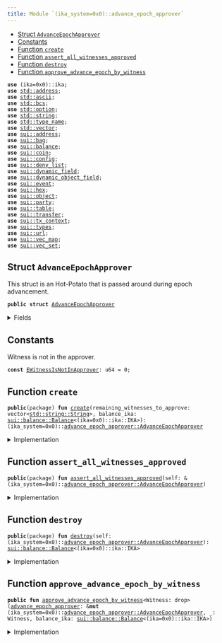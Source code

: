```yaml
---
title: Module `(ika_system=0x0)::advance_epoch_approver`
---
```




-  [Struct `AdvanceEpochApprover`](#(ika_system=0x0)_advance_epoch_approver_AdvanceEpochApprover)
-  [Constants](#@Constants_0)
-  [Function `create`](#(ika_system=0x0)_advance_epoch_approver_create)
-  [Function `assert_all_witnesses_approved`](#(ika_system=0x0)_advance_epoch_approver_assert_all_witnesses_approved)
-  [Function `destroy`](#(ika_system=0x0)_advance_epoch_approver_destroy)
-  [Function `approve_advance_epoch_by_witness`](#(ika_system=0x0)_advance_epoch_approver_approve_advance_epoch_by_witness)


<pre><code><b>use</b> (ika=0x0)::ika;
<b>use</b> <a href="../std/address.md#std_address">std::address</a>;
<b>use</b> <a href="../std/ascii.md#std_ascii">std::ascii</a>;
<b>use</b> <a href="../std/bcs.md#std_bcs">std::bcs</a>;
<b>use</b> <a href="../std/option.md#std_option">std::option</a>;
<b>use</b> <a href="../std/string.md#std_string">std::string</a>;
<b>use</b> <a href="../std/type_name.md#std_type_name">std::type_name</a>;
<b>use</b> <a href="../std/vector.md#std_vector">std::vector</a>;
<b>use</b> <a href="../sui/address.md#sui_address">sui::address</a>;
<b>use</b> <a href="../sui/bag.md#sui_bag">sui::bag</a>;
<b>use</b> <a href="../sui/balance.md#sui_balance">sui::balance</a>;
<b>use</b> <a href="../sui/coin.md#sui_coin">sui::coin</a>;
<b>use</b> <a href="../sui/config.md#sui_config">sui::config</a>;
<b>use</b> <a href="../sui/deny_list.md#sui_deny_list">sui::deny_list</a>;
<b>use</b> <a href="../sui/dynamic_field.md#sui_dynamic_field">sui::dynamic_field</a>;
<b>use</b> <a href="../sui/dynamic_object_field.md#sui_dynamic_object_field">sui::dynamic_object_field</a>;
<b>use</b> <a href="../sui/event.md#sui_event">sui::event</a>;
<b>use</b> <a href="../sui/hex.md#sui_hex">sui::hex</a>;
<b>use</b> <a href="../sui/object.md#sui_object">sui::object</a>;
<b>use</b> <a href="../sui/party.md#sui_party">sui::party</a>;
<b>use</b> <a href="../sui/table.md#sui_table">sui::table</a>;
<b>use</b> <a href="../sui/transfer.md#sui_transfer">sui::transfer</a>;
<b>use</b> <a href="../sui/tx_context.md#sui_tx_context">sui::tx_context</a>;
<b>use</b> <a href="../sui/types.md#sui_types">sui::types</a>;
<b>use</b> <a href="../sui/url.md#sui_url">sui::url</a>;
<b>use</b> <a href="../sui/vec_map.md#sui_vec_map">sui::vec_map</a>;
<b>use</b> <a href="../sui/vec_set.md#sui_vec_set">sui::vec_set</a>;
</code></pre>



<a name="(ika_system=0x0)_advance_epoch_approver_AdvanceEpochApprover"></a>

## Struct `AdvanceEpochApprover`

This struct is an Hot-Potato that is passed around during epoch advancement.


<pre><code><b>public</b> <b>struct</b> <a href="../ika_system/advance_epoch_approver.md#(ika_system=0x0)_advance_epoch_approver_AdvanceEpochApprover">AdvanceEpochApprover</a>
</code></pre>



<details>
<summary>Fields</summary>


<dl>
<dt>
<code>remaining_witnesses_to_approve: vector&lt;<a href="../std/string.md#std_string_String">std::string::String</a>&gt;</code>
</dt>
<dd>
</dd>
<dt>
<code>balance_ika: <a href="../sui/balance.md#sui_balance_Balance">sui::balance::Balance</a>&lt;(ika=0x0)::ika::IKA&gt;</code>
</dt>
<dd>
</dd>
</dl>


</details>

<a name="@Constants_0"></a>

## Constants


<a name="(ika_system=0x0)_advance_epoch_approver_EWitnessIsNotInApprover"></a>

Witness is not in the approver.


<pre><code><b>const</b> <a href="../ika_system/advance_epoch_approver.md#(ika_system=0x0)_advance_epoch_approver_EWitnessIsNotInApprover">EWitnessIsNotInApprover</a>: u64 = 0;
</code></pre>



<a name="(ika_system=0x0)_advance_epoch_approver_create"></a>

## Function `create`



<pre><code><b>public</b>(package) <b>fun</b> <a href="../ika_system/advance_epoch_approver.md#(ika_system=0x0)_advance_epoch_approver_create">create</a>(remaining_witnesses_to_approve: vector&lt;<a href="../std/string.md#std_string_String">std::string::String</a>&gt;, balance_ika: <a href="../sui/balance.md#sui_balance_Balance">sui::balance::Balance</a>&lt;(ika=0x0)::ika::IKA&gt;): (ika_system=0x0)::<a href="../ika_system/advance_epoch_approver.md#(ika_system=0x0)_advance_epoch_approver_AdvanceEpochApprover">advance_epoch_approver::AdvanceEpochApprover</a>
</code></pre>



<details>
<summary>Implementation</summary>


<pre><code><b>public</b>(package) <b>fun</b> <a href="../ika_system/advance_epoch_approver.md#(ika_system=0x0)_advance_epoch_approver_create">create</a>(
    remaining_witnesses_to_approve: vector&lt;String&gt;,
    balance_ika: Balance&lt;IKA&gt;,
): <a href="../ika_system/advance_epoch_approver.md#(ika_system=0x0)_advance_epoch_approver_AdvanceEpochApprover">AdvanceEpochApprover</a> {
    <a href="../ika_system/advance_epoch_approver.md#(ika_system=0x0)_advance_epoch_approver_AdvanceEpochApprover">AdvanceEpochApprover</a> {
        remaining_witnesses_to_approve,
        balance_ika,
    }
}
</code></pre>



</details>

<a name="(ika_system=0x0)_advance_epoch_approver_assert_all_witnesses_approved"></a>

## Function `assert_all_witnesses_approved`



<pre><code><b>public</b>(package) <b>fun</b> <a href="../ika_system/advance_epoch_approver.md#(ika_system=0x0)_advance_epoch_approver_assert_all_witnesses_approved">assert_all_witnesses_approved</a>(self: &(ika_system=0x0)::<a href="../ika_system/advance_epoch_approver.md#(ika_system=0x0)_advance_epoch_approver_AdvanceEpochApprover">advance_epoch_approver::AdvanceEpochApprover</a>)
</code></pre>



<details>
<summary>Implementation</summary>


<pre><code><b>public</b>(package) <b>fun</b> <a href="../ika_system/advance_epoch_approver.md#(ika_system=0x0)_advance_epoch_approver_assert_all_witnesses_approved">assert_all_witnesses_approved</a>(self: &<a href="../ika_system/advance_epoch_approver.md#(ika_system=0x0)_advance_epoch_approver_AdvanceEpochApprover">AdvanceEpochApprover</a>) {
    <b>assert</b>!(self.remaining_witnesses_to_approve.is_empty(), <a href="../ika_system/advance_epoch_approver.md#(ika_system=0x0)_advance_epoch_approver_EWitnessIsNotInApprover">EWitnessIsNotInApprover</a>);
}
</code></pre>



</details>

<a name="(ika_system=0x0)_advance_epoch_approver_destroy"></a>

## Function `destroy`



<pre><code><b>public</b>(package) <b>fun</b> <a href="../ika_system/advance_epoch_approver.md#(ika_system=0x0)_advance_epoch_approver_destroy">destroy</a>(self: (ika_system=0x0)::<a href="../ika_system/advance_epoch_approver.md#(ika_system=0x0)_advance_epoch_approver_AdvanceEpochApprover">advance_epoch_approver::AdvanceEpochApprover</a>): <a href="../sui/balance.md#sui_balance_Balance">sui::balance::Balance</a>&lt;(ika=0x0)::ika::IKA&gt;
</code></pre>



<details>
<summary>Implementation</summary>


<pre><code><b>public</b>(package) <b>fun</b> <a href="../ika_system/advance_epoch_approver.md#(ika_system=0x0)_advance_epoch_approver_destroy">destroy</a>(self: <a href="../ika_system/advance_epoch_approver.md#(ika_system=0x0)_advance_epoch_approver_AdvanceEpochApprover">AdvanceEpochApprover</a>): Balance&lt;IKA&gt; {
    <b>let</b> <a href="../ika_system/advance_epoch_approver.md#(ika_system=0x0)_advance_epoch_approver_AdvanceEpochApprover">AdvanceEpochApprover</a> {
        balance_ika,
        ..
    } = self;
    balance_ika
}
</code></pre>



</details>

<a name="(ika_system=0x0)_advance_epoch_approver_approve_advance_epoch_by_witness"></a>

## Function `approve_advance_epoch_by_witness`



<pre><code><b>public</b> <b>fun</b> <a href="../ika_system/advance_epoch_approver.md#(ika_system=0x0)_advance_epoch_approver_approve_advance_epoch_by_witness">approve_advance_epoch_by_witness</a>&lt;Witness: drop&gt;(<a href="../ika_system/advance_epoch_approver.md#(ika_system=0x0)_advance_epoch_approver">advance_epoch_approver</a>: &<b>mut</b> (ika_system=0x0)::<a href="../ika_system/advance_epoch_approver.md#(ika_system=0x0)_advance_epoch_approver_AdvanceEpochApprover">advance_epoch_approver::AdvanceEpochApprover</a>, _: Witness, balance_ika: <a href="../sui/balance.md#sui_balance_Balance">sui::balance::Balance</a>&lt;(ika=0x0)::ika::IKA&gt;)
</code></pre>



<details>
<summary>Implementation</summary>


<pre><code><b>public</b> <b>fun</b> <a href="../ika_system/advance_epoch_approver.md#(ika_system=0x0)_advance_epoch_approver_approve_advance_epoch_by_witness">approve_advance_epoch_by_witness</a>&lt;Witness: drop&gt;(
    <a href="../ika_system/advance_epoch_approver.md#(ika_system=0x0)_advance_epoch_approver">advance_epoch_approver</a>: &<b>mut</b> <a href="../ika_system/advance_epoch_approver.md#(ika_system=0x0)_advance_epoch_approver_AdvanceEpochApprover">AdvanceEpochApprover</a>,
    _: Witness,
    balance_ika: Balance&lt;IKA&gt;,
) {
    <b>let</b> witness_type = type_name::get_with_original_ids&lt;Witness&gt;();
    <b>let</b> witness_type_name = witness_type.into_string().to_string();
    <b>let</b> (is_found, index) = <a href="../ika_system/advance_epoch_approver.md#(ika_system=0x0)_advance_epoch_approver">advance_epoch_approver</a>.remaining_witnesses_to_approve.index_of(&witness_type_name);
    <b>assert</b>!(is_found, <a href="../ika_system/advance_epoch_approver.md#(ika_system=0x0)_advance_epoch_approver_EWitnessIsNotInApprover">EWitnessIsNotInApprover</a>);
    <a href="../ika_system/advance_epoch_approver.md#(ika_system=0x0)_advance_epoch_approver">advance_epoch_approver</a>.remaining_witnesses_to_approve.remove(index);
    <a href="../ika_system/advance_epoch_approver.md#(ika_system=0x0)_advance_epoch_approver">advance_epoch_approver</a>.balance_ika.join(balance_ika);
}
</code></pre>



</details>
